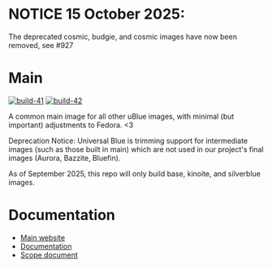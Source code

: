 # NOTICE 15 October 2025: 
The deprecated cosmic, budgie, and cosmic images have now been removed, see #927

# Main

[![build-41](https://github.com/ublue-os/main/actions/workflows/build-41.yml/badge.svg)](https://github.com/ublue-os/main/actions/workflows/build-41.yml)
[![build-42](https://github.com/ublue-os/main/actions/workflows/build-42.yml/badge.svg)](https://github.com/ublue-os/main/actions/workflows/build-42.yml)

A common main image for all other uBlue images, with minimal (but important) adjustments to Fedora. <3

Deprecation Notice: Universal Blue is trimming support for intermediate images (such as those built in main) which are not used in our project's final images (Aurora, Bazzite, Bluefin).

As of September 2025, this repo will only build base, kinoite, and silverblue images.

# Documentation

- [Main website](https://universal-blue.org)
- [Documentation](https://universal-blue.org/documentation.html)
- [Scope document](https://universal-blue.org/mission.html)
